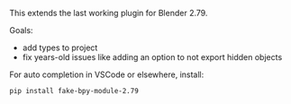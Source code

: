 This extends the last working plugin for Blender 2.79.

Goals:

* add types to project
* fix years-old issues like adding an option to not export hidden objects

For auto completion in VSCode or elsewhere, install:

```
pip install fake-bpy-module-2.79
```

